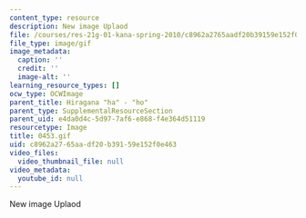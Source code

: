 ```yaml
---
content_type: resource
description: New image Uplaod
file: /courses/res-21g-01-kana-spring-2010/c8962a2765aadf20b39159e152f0e463_0453.gif
file_type: image/gif
image_metadata:
  caption: ''
  credit: ''
  image-alt: ''
learning_resource_types: []
ocw_type: OCWImage
parent_title: Hiragana "ha" - "ho"
parent_type: SupplementalResourceSection
parent_uid: e4da0d4c-5d97-7af6-e868-f4e364d51119
resourcetype: Image
title: 0453.gif
uid: c8962a27-65aa-df20-b391-59e152f0e463
video_files:
  video_thumbnail_file: null
video_metadata:
  youtube_id: null
---
```

New image Uplaod

